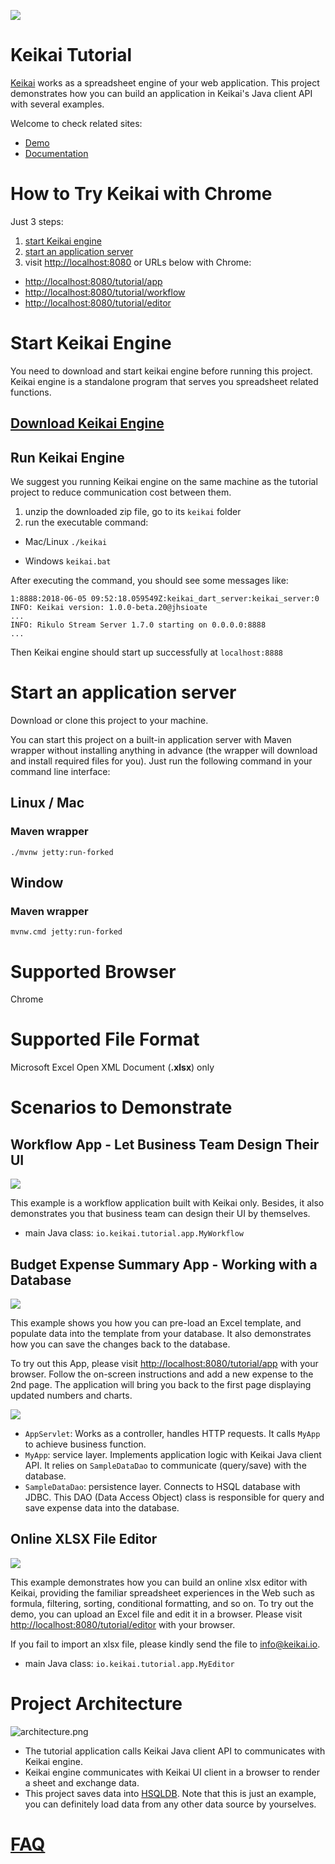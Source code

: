 ![](images/keikai_logo.png) 
# Keikai Tutorial
[Keikai](https://keikai.io/) works as a spreadsheet engine of your web application. This project demonstrates how you can build an application in Keikai's Java client API with several examples.

Welcome to check related   sites:

* [Demo](https://keikai.io/demo)
* [Documentation](https://doc.keikai.io)


# How to Try Keikai with Chrome
Just 3 steps:
1. [start Keikai engine](#Start-Keikai-Engine)
2. [start an application server](#Start-an-application-server)
3. visit [http://localhost:8080](http://localhost:8080) or URLs below with Chrome:
* [http://localhost:8080/tutorial/app](http://localhost:8080/tutorial/app) 
* [http://localhost:8080/tutorial/workflow](http://localhost:8080/tutorial/workflow) 
* [http://localhost:8080/tutorial/editor](http://localhost:8080/tutorial/editor)


# Start Keikai Engine
You need to download and start keikai engine before running this project. Keikai engine is a standalone program that serves you spreadsheet related functions.

## [Download Keikai Engine](https://keikai.io/download)


## Run Keikai Engine
We suggest you running Keikai engine on the same machine as the tutorial project to reduce communication cost between them.
1. unzip the downloaded zip file, go to its `keikai` folder
2. run the executable command:
* Mac/Linux
`./keikai`

* Windows
`keikai.bat`

After executing the command, you should see some messages like:
```
1:8888:2018-06-05 09:52:18.059549Z:keikai_dart_server:keikai_server:0
INFO: Keikai version: 1.0.0-beta.20@jhsioate
...
INFO: Rikulo Stream Server 1.7.0 starting on 0.0.0.0:8888
...
```

Then Keikai engine should start up successfully at `localhost:8888`


# Start an application server
Download or clone this project to your machine.

You can start this project on a built-in application server with Maven wrapper without installing anything in advance (the wrapper will download and install required files for you). Just run the following command in your command line interface:

##  Linux / Mac

### Maven wrapper
`./mvnw jetty:run-forked`


## Window

### Maven wrapper
`mvnw.cmd jetty:run-forked`


# Supported Browser
Chrome


# Supported File Format
Microsoft Excel Open XML Document (**.xlsx**) only



# Scenarios to Demonstrate

## Workflow App - Let Business Team Design Their UI
![](images/workflow.png)

This example is a workflow application built with Keikai only. Besides, it also demonstrates you that business team can design their UI by themselves.

* main Java class: `io.keikai.tutorial.app.MyWorkflow`

## Budget Expense Summary App - Working with a Database
![](images/app.png)

This example shows you how you can pre-load an Excel template, and populate data into the template from your database. It also demonstrates how you can save the changes back to the database. 

To try out this App, please visit [http://localhost:8080/tutorial/app](http://localhost:8080/tutorial/app) with your browser. Follow the on-screen instructions and add a new expense to the 2nd page. The application will bring you back to the first page displaying updated numbers and charts. 


![](images/app-architecture.png)

* `AppServlet`: Works as a controller, handles HTTP requests. It calls `MyApp` to achieve business function.
* `MyApp`: service layer. Implements application logic with Keikai Java client API. It relies on `SampleDataDao` to communicate (query/save) with the database.
* `SampleDataDao`: persistence layer. Connects to HSQL database with JDBC. This DAO (Data Access Object) class is responsible for query and save expense data into the database. 


## Online XLSX File Editor
![](images/editor.png)

This example demonstrates how you can build an online xlsx editor with Keikai, providing the familiar spreadsheet experiences in the Web such as formula, filtering, sorting, conditional formatting, and so on. To try out the demo, you can upload an Excel file and edit it in a browser. Please visit [http://localhost:8080/tutorial/editor](http://localhost:8080/tutorial/editor) with your browser.

If you fail to import an xlsx file, please kindly send the file to [info@keikai.io](mailto:info@keikai.io).

* main Java class: `io.keikai.tutorial.app.MyEditor`

# Project Architecture
![architecture.png](images/architecture.png)

* The tutorial application calls Keikai Java client API to communicates with Keikai engine.
* Keikai engine communicates with Keikai UI client in a browser to render a sheet and exchange data.
* This project saves data into [HSQLDB](http://hsqldb.org/). Note that this is just an example, you can definitely load data from any other data source by yourselves. 

# [FAQ](https://doc.keikai.io/dev-ref/faq)
